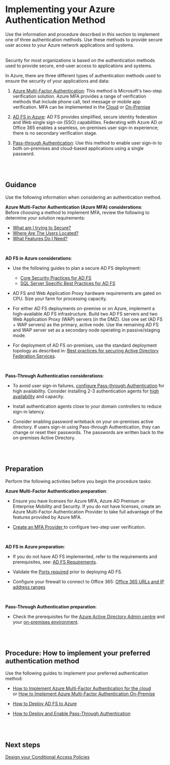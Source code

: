 # Implementing your Azure Authentication Method
Use the information and procedure described in this section to implement one of three authentication methods. Use these methods to provide secure user access to your Azure network applications and systems.
<br />
<br />

Security for most organizations is based on the authentication methods used to provide secure, end-user access to applications and systems. 

In Azure, there are three different types of authentication methods used to ensure the security of your applications and data:

1. [Azure Multi-Factor Authentication](https://docs.microsoft.com/en-us/azure/active-directory/authentication/multi-factor-authentication): This method is Microsoft's two-step verification solution. Azure MFA provides a range of verification methods that include phone call, text message or mobile app verification. MFA can be implemented in the [Cloud](https://docs.microsoft.com/en-us/azure/active-directory/authentication/howto-mfa-getstarted) or [On-Premise](https://docs.microsoft.com/en-us/azure/active-directory/authentication/howto-mfaserver-deploy)

2. [AD FS in Azure](https://docs.microsoft.com/en-us/azure/active-directory/connect/active-directory-aadconnect-azure-adfs#design-principles): AD FS provides simplified, secure identity federation and Web single sign-on (SSO) capabilities. Federating with Azure AD or Office 365 enables a seamless, on-premises user sign-in experience; there is no secondary verification stage.

3. [Pass-through Authentication](https://docs.microsoft.com/en-us/azure/active-directory/connect/active-directory-aadconnect-pass-through-authentication): Use this method to enable user sign-in to both on-premises and cloud-based applications using a single password.
<br />
<br />


## Guidance 
Use the following information when considering an authentication method.
<br />

**Azure Multi-Factor Authentication (Azure MFA) considerations**:  
Before choosing a method to implement MFA, review the following to determine your solution requirements: 

  - [What am I trying to Secure?](https://docs.microsoft.com/en-us/azure/active-directory/authentication/concept-mfa-whichversion#what-am-i-trying-to-secure)
  - [Where Are The Users Located?](https://docs.microsoft.com/en-us/azure/active-directory/authentication/concept-mfa-whichversion#where-are-the-users-located) 
  - [What Features Do I Need?](https://docs.microsoft.com/en-us/azure/active-directory/authentication/concept-mfa-whichversion#what-features-do-i-need) 
<br />

**AD FS in Azure considerations**:  
- Use the following guides to plan a secure AD FS deployment: 
  - [Core Security Practices for AD FS](https://docs.microsoft.com/en-us/windows-server/identity/ad-fs/design/best-practices-for-secure-planning-and-deployment-of-ad-fs#core-security-best-practices-for-ad-fs)
  - [SQL Server Specific Best Practices for AD FS](https://docs.microsoft.com/en-us/windows-server/identity/ad-fs/design/best-practices-for-secure-planning-and-deployment-of-ad-fs#sql-serverspecific-security-best-practices-for-ad-fs)

- AD FS and Web Application Proxy hardware requirements are gated on CPU. Size your farm for processing capacity. 

- For either AD FS deployments on-premise or on Azure, implement a high-available AD FS infrastructure. Build two AD FS servers and two Web Application Proxy (WAP) servers (in the DMZ). Use one set (AD FS + WAP servers) as the primary, active node. Use the remaining AD FS and WAP server set as a secondary node operating in passive/staging mode. 

- For deployment of AD FS on-premises, use the standard deployment topology as described in:  [Best practices for securing Active Directory Federation Services](https://docs.microsoft.com/en-us/windows-server/identity/ad-fs/deployment/best-practices-securing-ad-fs#standard-deployment-topology). 
<br />

**Pass-Through Authentication considerations**:
- To avoid user sign-in failures, [configure Pass-through Authentication](https://docs.microsoft.com/en-us/azure/active-directory/connect/active-directory-aadconnect-pass-through-authentication-quick-start) for high availability. Consider installing 2-3  authentication agents for [high availability](https://docs.microsoft.com/en-us/azure/active-directory/connect/active-directory-aadconnect-pass-through-authentication-quick-start#step-5-ensure-high-availability) and capacity.  

- Install authentication agents close to your domain controllers to reduce sign-in latency. 

- Consider enabling password writeback on your on-premises active directory. If users sign-in using Pass-through Authentication, they can change or reset their passwords. The passwords are written back to the on-premises Active Directory. 
<br />
<br />

## Preparation
Perform the following activities before you begin the procedure tasks:

**Azure Multi-Factor Authentication preparation**:

- Ensure you have licenses for Azure MFA, Azure AD Premium or Enterprise Mobility and Security. If you do not have licenses, create an Azure Multi-Factor Authentication Provider to take full advantage of the features provided by Azure MFA. 

- [Create an MFA Provider ](https://docs.microsoft.com/en-us/azure/active-directory/authentication/concept-mfa-authprovider#create-an-mfa-provider) to configure two-step user verification. 
<br />

**AD FS in Azure preparation**:
- If you do not have AD FS implemented, refer to the requirements and prerequisites, see: [AD FS Requirements](https://docs.microsoft.com/en-us/windows-server/identity/ad-fs/overview/ad-fs-requirements).  
 
- Validate the [Ports required](https://docs.microsoft.com/en-us/windows-server/identity/ad-fs/deployment/best-practices-securing-ad-fs#ports-required) prior to deploying AD FS. 

- Configure your firewall to connect to Office 365: [Office 365 URLs and IP address ranges](https://support.office.com/en-us/article/Office-365-URLs-and-IP-address-ranges-8548a211-3fe7-47cb-abb1-355ea5aa88a2) 
<br />

**Pass-Through Authentication preparation**:

- Check the prerequisites for the [Azure Active Directory Admin centre](https://docs.microsoft.com/en-us/azure/active-directory/connect/active-directory-aadconnect-pass-through-authentication-quick-start#in-the-azure-active-directory-admin-center) and your [on-premises environment](https://docs.microsoft.com/en-us/azure/active-directory/connect/active-directory-aadconnect-pass-through-authentication-quick-start#in-your-on-premises-environment). 
<br />
<br />

## Procedure: How to implement your preferred authentication method

Use the following guides to implement your preferred authentication method:

- [How to Implement Azure Multi-Factor Authentication for the cloud](https://docs.microsoft.com/en-us/azure/active-directory/authentication/howto-mfa-getstarted)  
or [How to Implement Azure Multi-Factor Authentication On-Premise](https://docs.microsoft.com/en-us/azure/active-directory/authentication/howto-mfaserver-deploy)

- [How to Deploy AD FS to Azure](https://docs.microsoft.com/en-us/azure/active-directory/connect/active-directory-aadconnect-azure-adfs#steps-to-deploy-ad-fs-in-azure)

- [How to Deploy and Enable Pass-Through Authentication](https://docs.microsoft.com/en-us/azure/active-directory/connect/active-directory-aadconnect-pass-through-authentication-quick-start#deploy-azure-ad-pass-through-authentication)
<br />
<br />

## Next steps
[Design your Conditional Access Policies](4.1.1-Designing-your-Conditional-Access-Policies.md)
